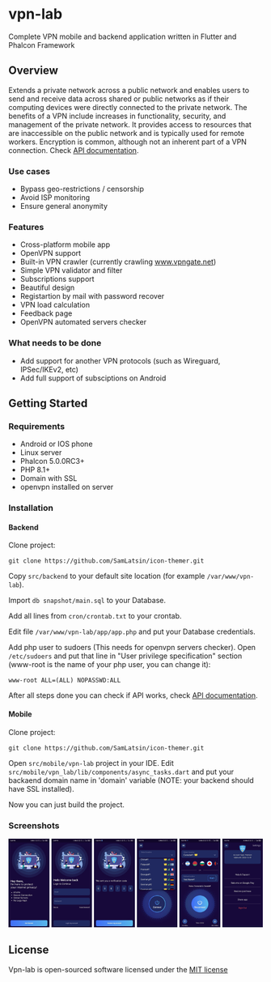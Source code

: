 # vpn-lab
Complete VPN mobile and backend application written in Flutter and Phalcon Framework

## Overview
Extends a private network across a public network and enables users to send and receive data across shared or public networks as if their computing devices were directly connected to the private network. The benefits of a VPN include increases in functionality, security, and management of the private network. It provides access to resources that are inaccessible on the public network and is typically used for remote workers. Encryption is common, although not an inherent part of a VPN connection. Check [API documentation](https://sam-latsin.gitbook.io/vpn-lab-rest-api/).
### Use cases
* Bypass geo-restrictions / censorship
* Avoid ISP monitoring
* Ensure general anonymity 
### Features
* Cross-platform mobile app
* OpenVPN support 
* Built-in VPN crawler (currently crawling www.vpngate.net)
* Simple VPN validator and filter
* Subscriptions support
* Beautiful design
* Registartion by mail with password recover
* VPN load calculation
* Feedback page
* OpenVPN automated servers checker
### What needs to be done
* Add support for another VPN protocols (such as Wireguard, IPSec/IKEv2, etc)
* Add full support of subsciptions on Android
## Getting Started
### Requirements
* Android or IOS phone
* Linux server
* Phalcon 5.0.0RC3+
* PHP 8.1+
* Domain with SSL
* openvpn installed on server
### Installation
#### Backend
Clone project:
```
git clone https://github.com/SamLatsin/icon-themer.git
```
Copy `src/backend` to your default site location (for example `/var/www/vpn-lab`).

Import `db snapshot/main.sql` to your Database.

Add all lines from `cron/crontab.txt` to your crontab.

Edit file `/var/www/vpn-lab/app/app.php` and put your Database credentials.

Add php user to sudoers (This needs for openvpn servers checker). Open `/etc/sudoers` and put that line in "User privilege specification" section (www-root is the name of your php user, you can change it):
```
www-root ALL=(ALL) NOPASSWD:ALL
```

After all steps done you can check if API works, check [API documentation](https://sam-latsin.gitbook.io/vpn-lab-rest-api/).
#### Mobile
Clone project:
```
git clone https://github.com/SamLatsin/icon-themer.git
```
Open `src/mobile/vpn-lab` project in your IDE.
Edit `src/mobile/vpn_lab/lib/components/async_tasks.dart` and put your backaend domain name in 'domain' variable (NOTE: your backend should have SSL installed).

Now you can just build the project.

### Screenshots
<p float="left">
  <img src="https://github.com/SamLatsin/vpn-lab/blob/main/preview/1.jpg" width="16%" />
  <img src="https://github.com/SamLatsin/vpn-lab/blob/main/preview/2.jpg" width="16%" /> 
  <img src="https://github.com/SamLatsin/vpn-lab/blob/main/preview/3.jpg" width="16%" />
  <img src="https://github.com/SamLatsin/vpn-lab/blob/main/preview/4.jpg" width="16%" />
  <img src="https://github.com/SamLatsin/vpn-lab/blob/main/preview/5.jpg" width="16%" />
  <img src="https://github.com/SamLatsin/vpn-lab/blob/main/preview/6.jpg" width="16%" />
</p>

## License

Vpn-lab is open-sourced software licensed under the [MIT license](http://opensource.org/licenses/MIT)
